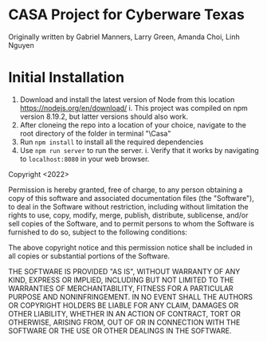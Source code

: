 # CASA Project for Cyberware Texas

Originally written by Gabriel Manners, Larry Green, Amanda Choi, Linh Nguyen

# Initial Installation
1. Download and install the latest version of Node from this location https://nodejs.org/en/download/
    i. This project was compiled on npm version 8.19.2, but latter versions should also work. 
2. After cloneing the repo into a location of your choice, navigate to the root directory of the folder in terminal "\Casa"
3. Run `npm install` to install all the required dependencies
4. Use `npm run server` to run the server. 
    i. Verify that it works by navigating to `localhost:8080` in your web browser. 



Copyright <2022> <CYBERWARE TEXAS>

Permission is hereby granted, free of charge, to any person obtaining a copy of this software and associated documentation files (the "Software"), to deal in the Software without restriction, including without limitation the rights to use, copy, modify, merge, publish, distribute, sublicense, and/or sell copies of the Software, and to permit persons to whom the Software is furnished to do so, subject to the following conditions:

The above copyright notice and this permission notice shall be included in all copies or substantial portions of the Software.

THE SOFTWARE IS PROVIDED "AS IS", WITHOUT WARRANTY OF ANY KIND, EXPRESS OR IMPLIED, INCLUDING BUT NOT LIMITED TO THE WARRANTIES OF MERCHANTABILITY, FITNESS FOR A PARTICULAR PURPOSE AND NONINFRINGEMENT. IN NO EVENT SHALL THE AUTHORS OR COPYRIGHT HOLDERS BE LIABLE FOR ANY CLAIM, DAMAGES OR OTHER LIABILITY, WHETHER IN AN ACTION OF CONTRACT, TORT OR OTHERWISE, ARISING FROM, OUT OF OR IN CONNECTION WITH THE SOFTWARE OR THE USE OR OTHER DEALINGS IN THE SOFTWARE.
